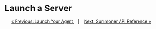 # Launch a Server







<p align="center">
  <a href="launch_agent.md">&laquo; Previous: Launch Your Agent </a> &nbsp;&nbsp;&nbsp;|&nbsp;&nbsp;&nbsp; <a href="../../reference/index.md">Next: Summoner API Reference &raquo;</a>
</p>